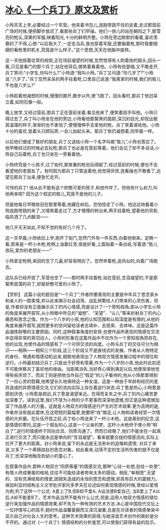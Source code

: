 # [冰心《一个兵丁》原文及赏析](https://www.vrrw.net/wx/15071.html)

小玲天天上学,必要经过一个军营。他夹着书包儿,连跑带跳不住的走着,走过那营前广场的时候,便把脚步放迟了,看那些兵丁们早操。他们一排儿的站在朝阳之下,那雪亮的枪尖,深黄的军服,映着阳光,十分的鲜明齐整。小玲在旁边默默的看着,喜欢羡慕的了不得,心想:“以后我大了,一定去当兵,我也穿着军服,还要掮着枪,那时我要细细的看枪里的机关,究竟是什么样子。”这个思想,天天在他脑中旋转。

这一天他按着往常的规矩,正在场前凝望的时候,忽然觉得有人附着他的肩头,回头一看,只见是看门的那个兵丁,站在他背后,微笑着看着他。小玲有些瑟缩,又不敢走开,兵丁笑问:“小学生,你叫什么?”小玲道:“我叫小玲。”兵丁又问道:“你几岁了?”小玲说:“八岁了。”兵丁忽然呆呆的两手拄着枪,口里自己说道:“我离家的时候,我们的胜儿不也是八岁么?”

小玲趁着他凝想的时候,慢慢的挪开,数步以外,便飞跑了。回头看时,那兵丁依旧呆立着,如同石像一般。

晚上放学,又经过营前,那兵丁正在营前坐着,看见他来了,便笑着招手叫他。小玲只得过去了,兵丁叫小玲坐在他的旁边,小玲看他那黧黑的面颜,深沉的目光,却现出极其温蔼的样子,渐渐的也不害怕了,便慢慢伸手去拿他的枪。兵丁笑着递给他。小玲十分的喜欢,低着头只顾玩弄,一会儿抬起头来。那兵丁依仍凝想着,同早晨一样。

以后他们便成了极好的朋友,兵丁又送给小玲一个名字叫做“胜儿”,小玲也答应了。他早晚经过的时候必去玩枪,那兵丁也必是在营前等着。他们会见了却不多谈话,小玲自己玩着枪,兵丁也只坐在一旁看着他。

小玲终究是个小孩子,过了些时,那笨重的枪也玩得腻了,经过营前的时候,便也不去看望他的老朋友了。有时因为那兵丁只管追着他,他觉得厌烦,连看操也不敢看了,远望见那兵丁出来,便急忙走开。

可怜的兵丁! 他从此不能有这个娇憨可爱的孩子,和他作伴了。但他有什么权力,叫他再来呢? 因为这个假定的胜儿,究竟不是他的儿子。

但是他每日早晚依旧在那里等着,他藏在树后。恐怕惊走了小玲。他远远地看着小玲连跑带跳的来了,又嘻笑着走过了,方才慢慢的转出来,两手拄着枪,望着他的背影,临风洒了几点酸泪——

他几乎天天如此,不知不觉的有好几个月了。

这一天早晨,小玲依旧上学,刚开了街门,忽然门外有一件东西,向着他倒来。定睛一看,原来是一杆小木枪,枪柄上油着红漆,很是好看,上面贴着一条白纸,写着道:“胜儿收玩,爱你的老朋友——”

小玲拿定枪柄,来回的念了几遍,好容易明白了。忽然举着枪,追风似的,向着广场跑去。

这队兵已经开拔了,军营也空了——那时两手拄着枪,站在营前,含泪凝望的,不是那黧黑慈蔼的兵丁,却是娇憨可爱的小玲了。



【赏析】 这篇小说的题目是“一个兵丁”,作者所要表现的主要是中年兵丁思念家乡和亲人的一腔柔情,并以此来揭示社会动荡、战乱频繁给人们带来的心灵伤害。但是,作者却没有正面展示兵丁的内心情感,而是设计了一个旁知视角,即从小学生小玲的角度来展开叙写,从小玲眼中所见的“凝想”、“呆望”、“认儿”等来折射兵丁的内心痛苦和思念之情。作为一个八岁的小孩,他的认知范围和认知深度是有限的,从他的角度来展开叙写,就把更多的空间留给读者去填补、去思索、去体味。这是这篇作品凝炼耐嚼的主要原因。同时,这种叙事角度的安排,也使作品所表现的情感在交流中显得异常的真切动人。小玲的形象在这篇作品中不仅作为一个旁知视角而存在,他的出现,也使作品的情感有了一个可供交流的向度。小玲与兵丁的交往可分为相识——相熟——相知三个阶段,这三个阶段又不是直线式的发展。作者从人物特定的身份、境遇和情感动机出发,细致地表现出了人物双方情感发展过程中的错位和逆行。小玲最初结识兵丁,只是出于好奇和羡慕,作为一个八岁的小孩,他此时此刻还不可能体察兵丁喜欢他的缘由。当距离消失,当好奇心得到满足以后,他便渐渐地觉得有些厌烦了。而兵丁则是把他当作自己“假定”的儿子看待的,他从小玲那里得到了一份心灵的慰藉,他希望长久地保持这一种友谊。这是一种由于年龄和经历的差异造成的异质情感交流,它们的流向实际上存在着逆行状态:兵丁愈是热心,小玲愈是感到厌烦; 小玲愈是疏远,兵丁愈是渴望亲近。在得而复失之中,兵丁的内心痛苦更加深重了。读到这里,我们不禁为小玲的少不更事而深深地遗憾,但正是这种遗憾加深了作品感人的力量。这就是人物双方的情感逆行产生的艺术效果.更为高明的是,作者并没有就此罢休,在这短短的篇幅里,她要把“戏”做足,让人物和读者经受一次情感的大折磨。在队伍开拔之前,兵丁给小玲送来了一杆小木枪。这是离别的纪念,这是情感的寄托,这是一个朋友的心,这是一个父亲的梦。这杆小木枪终于使小玲“明白了”,逆行的情感终于同向合流、同质沟通了。然而已经晚了,他们不能坐在一起真正进行交流了,而只能永远是单向的“含泪凝望”。看来就要合拢的情感流向,实际上拉开了更大的距离。对小玲来说,留下的永远是无法弥补的追悔和遗恨; 对兵丁来说,又多了一个牵肠挂肚的思念对象。如此看来,动荡不定的生活所伤害的就不仅是兵丁,也深深地触及到幼小的童心了。

在叙事作品中,那种人物双方“同质等量”的情感交流,那种“心往一处想,劲往一处使”,有情人终成眷属的格局,往往不可能给读者带来太多的感动。相反,“单相思”,无望的、没有完满结局的情爱,因错失造成的永恒的思念和遗憾,却具有巨大的震撼力。保加利亚的结构主义文学批评家托多罗夫在论述如何表现情感的时候,曾经以爱情为例,列了这样一个公式: A爱上了B,但B却不爱A; A设法使B爱自己; 当B爱上了A以后,A却不能爱B了。艺术作品当然不能有什么公式,但是,运用人物双方情感的错位逆行来加强作品的情感效果,却不失为一种有效的艺术方法.冰心是中国现代文坛上一位抒情写心的高手,她的作品温馨委婉而又深沉凝重,总是在对读者的情感晕染中显示自己对社会人生的思考。这种艺术效果的获得,与她深谙艺术创作的奥妙是分不开的。通过对《一个兵丁》情感结构的分析鉴赏,可以使我们获得有益的启示。

